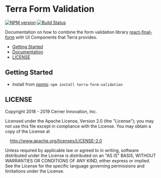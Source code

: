 # Terra Form Validation


[![NPM version](https://badgen.net/npm/v/terra-form-validation)](https://www.npmjs.org/package/terra-form-validation)
[![Build Status](https://badgen.net/travis/cerner/terra-framework)](https://travis-ci.org/cerner/terra-framework)

Documentation on how to combine the form validation library [react-final-form](https://github.com/final-form/react-final-form) with UI Components that Terra provides.

- [Getting Started](#getting-started)
- [Documentation](https://github.com/cerner/terra-framework/tree/master/packages/terra-form-validation/docs)
- [LICENSE](#license)

## Getting Started

- Install from [npmjs](https://www.npmjs.com): `npm install terra-form-validation`

## LICENSE

Copyright 2018 - 2019 Cerner Innovation, Inc.

Licensed under the Apache License, Version 2.0 (the "License"); you may not use this file except in compliance with the License. You may obtain a copy of the License at

&nbsp;&nbsp;&nbsp;&nbsp;http://www.apache.org/licenses/LICENSE-2.0

Unless required by applicable law or agreed to in writing, software distributed under the License is distributed on an "AS IS" BASIS, WITHOUT WARRANTIES OR CONDITIONS OF ANY KIND, either express or implied. See the License for the specific language governing permissions and limitations under the License.
